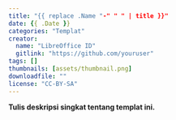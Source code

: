 ```yaml
---
title: "{{ replace .Name "-" " " | title }}"
date: {{ .Date }}
categories: "Templat"
creator: 
  name: "LibreOffice ID"
  gitlink: "https://github.com/youruser"
tags: []
thumbnails: [assets/thumbnail.png]
downloadfile: ""
license: "CC-BY-SA"
---
```

**Tulis deskripsi singkat tentang templat ini.**
<!--silakan edit bagian nama, gitlink, thumbnail, link dowload, lisensi jika diperlukan, serta deskripsi-->